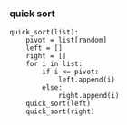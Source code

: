 ### quick sort

    quick_sort(list):
        pivot = list[random]
        left = []
        right = []
        for i in list:
            if i <= pivot:
                left.append(i)
            else:
                right.append(i)
        quick_sort(left)
        quick_sort(right)
